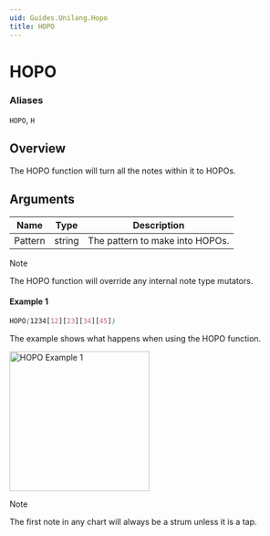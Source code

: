 ```yaml
---
uid: Guides.Unilang.Hopo
title: HOPO
---
```


# HOPO
### Aliases
`HOPO`, `H`

## Overview
The HOPO function will turn all the notes within it to HOPOs.

## Arguments
| Name        | Type        | Description                     |
| ----------- | ----------- | ------------------------------- |
| Pattern     | string      | The pattern to make into HOPOs. |

> [!NOTE]
> The HOPO function will override any internal note type mutators.

#### Example 1
```css
HOPO(1234[12][23][34][45])
```
The example shows what happens when using the HOPO function.

<img src="/images/unilang_examples/hopo/example1.png" alt="HOPO Example 1" style="width:245px;"/>

> [!NOTE]
> The first note in any chart will always be a strum unless it is a tap.